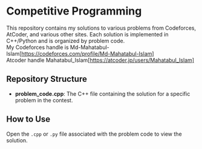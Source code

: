 # Competitive Programming

This repository contains my solutions to various problems from Codeforces, AtCoder, and various other sites. Each solution is implemented in C++/Python and is organized by problem code. 
<br>
My Codeforces handle is Md-Mahatabul-Islam[https://codeforces.com/profile/Md-Mahatabul-Islam]
<br>
Atcoder handle Mahatabul_Islam[https://atcoder.jp/users/Mahatabul_Islam]

## Repository Structure

- **problem_code.cpp**: The C++ file containing the solution for a specific problem in the contest.

## How to Use

Open the `.cpp` or `.py` file associated with the problem code to view the solution.
